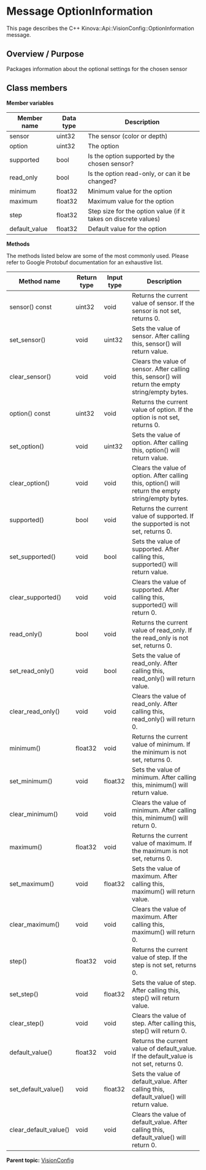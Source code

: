 # Message OptionInformation

This page describes the C++ Kinova::Api::VisionConfig::OptionInformation message.

## Overview / Purpose

Packages information about the optional settings for the chosen sensor

## Class members

 **Member variables** 

|Member name|Data type|Description|
|-----------|---------|-----------|
|sensor|uint32|The sensor \(color or depth\)|
|option|uint32|The option|
|supported|bool|Is the option supported by the chosen sensor?|
|read\_only|bool|Is the option read-only, or can it be changed?|
|minimum|float32|Minimum value for the option|
|maximum|float32|Maximum value for the option|
|step|float32|Step size for the option value \(if it takes on discrete values\)|
|default\_value|float32|Default value for the option|

 **Methods** 

The methods listed below are some of the most commonly used. Please refer to Google Protobuf documentation for an exhaustive list.

|Method name|Return type|Input type|Description|
|-----------|-----------|----------|-----------|
|sensor\(\) const|uint32|void|Returns the current value of sensor. If the sensor is not set, returns 0.|
|set\_sensor\(\)|void|uint32|Sets the value of sensor. After calling this, sensor\(\) will return value.|
|clear\_sensor\(\)|void|void|Clears the value of sensor. After calling this, sensor\(\) will return the empty string/empty bytes.|
|option\(\) const|uint32|void|Returns the current value of option. If the option is not set, returns 0.|
|set\_option\(\)|void|uint32|Sets the value of option. After calling this, option\(\) will return value.|
|clear\_option\(\)|void|void|Clears the value of option. After calling this, option\(\) will return the empty string/empty bytes.|
|supported\(\)|bool|void|Returns the current value of supported. If the supported is not set, returns 0.|
|set\_supported\(\)|void|bool|Sets the value of supported. After calling this, supported\(\) will return value.|
|clear\_supported\(\)|void|void|Clears the value of supported. After calling this, supported\(\) will return 0.|
|read\_only\(\)|bool|void|Returns the current value of read\_only. If the read\_only is not set, returns 0.|
|set\_read\_only\(\)|void|bool|Sets the value of read\_only. After calling this, read\_only\(\) will return value.|
|clear\_read\_only\(\)|void|void|Clears the value of read\_only. After calling this, read\_only\(\) will return 0.|
|minimum\(\)|float32|void|Returns the current value of minimum. If the minimum is not set, returns 0.|
|set\_minimum\(\)|void|float32|Sets the value of minimum. After calling this, minimum\(\) will return value.|
|clear\_minimum\(\)|void|void|Clears the value of minimum. After calling this, minimum\(\) will return 0.|
|maximum\(\)|float32|void|Returns the current value of maximum. If the maximum is not set, returns 0.|
|set\_maximum\(\)|void|float32|Sets the value of maximum. After calling this, maximum\(\) will return value.|
|clear\_maximum\(\)|void|void|Clears the value of maximum. After calling this, maximum\(\) will return 0.|
|step\(\)|float32|void|Returns the current value of step. If the step is not set, returns 0.|
|set\_step\(\)|void|float32|Sets the value of step. After calling this, step\(\) will return value.|
|clear\_step\(\)|void|void|Clears the value of step. After calling this, step\(\) will return 0.|
|default\_value\(\)|float32|void|Returns the current value of default\_value. If the default\_value is not set, returns 0.|
|set\_default\_value\(\)|void|float32|Sets the value of default\_value. After calling this, default\_value\(\) will return value.|
|clear\_default\_value\(\)|void|void|Clears the value of default\_value. After calling this, default\_value\(\) will return 0.|

**Parent topic:** [VisionConfig](../references/summary_VisionConfig.md)


